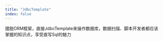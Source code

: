 ```yaml
---
title: "JdbcTemplate"
index: false
---
```


摆脱ORM框架，直接JdbcTemplate来操作数据库，数据扫描、脚本开发者都应该掌握的知识点，享受直写Sql的魅力

